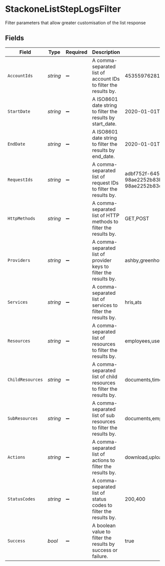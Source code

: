 # StackoneListStepLogsFilter

Filter parameters that allow greater customisation of the list response


## Fields

| Field                                                                     | Type                                                                      | Required                                                                  | Description                                                               | Example                                                                   |
| ------------------------------------------------------------------------- | ------------------------------------------------------------------------- | ------------------------------------------------------------------------- | ------------------------------------------------------------------------- | ------------------------------------------------------------------------- |
| `AccountIds`                                                              | *string*                                                                  | :heavy_minus_sign:                                                        | A comma-separated list of account IDs to filter the results by.           | 45355976281015164504,45355976281015164505                                 |
| `StartDate`                                                               | *string*                                                                  | :heavy_minus_sign:                                                        | A ISO8601 date string to filter the results by start_date.                | 2020-01-01T00:00:00.000Z                                                  |
| `EndDate`                                                                 | *string*                                                                  | :heavy_minus_sign:                                                        | A ISO8601 date string to filter the results by end_date.                  | 2020-01-01T00:00:00.000Z                                                  |
| `RequestIds`                                                              | *string*                                                                  | :heavy_minus_sign:                                                        | A comma-separated list of request IDs to filter the results by.           | adbf752f-6457-4ddd-89b3-98ae2252b83b,adbf752f-6457-4ddd-89b3-98ae2252b83c |
| `HttpMethods`                                                             | *string*                                                                  | :heavy_minus_sign:                                                        | A comma-separated list of HTTP methods to filter the results by.          | GET,POST                                                                  |
| `Providers`                                                               | *string*                                                                  | :heavy_minus_sign:                                                        | A comma-separated list of provider keys to filter the results by.         | ashby,greenhouse                                                          |
| `Services`                                                                | *string*                                                                  | :heavy_minus_sign:                                                        | A comma-separated list of services to filter the results by.              | hris,ats                                                                  |
| `Resources`                                                               | *string*                                                                  | :heavy_minus_sign:                                                        | A comma-separated list of resources to filter the results by.             | employees,users                                                           |
| `ChildResources`                                                          | *string*                                                                  | :heavy_minus_sign:                                                        | A comma-separated list of child resources to filter the results by.       | documents,time-off                                                        |
| `SubResources`                                                            | *string*                                                                  | :heavy_minus_sign:                                                        | A comma-separated list of sub resources to filter the results by.         | documents,employees                                                       |
| `Actions`                                                                 | *string*                                                                  | :heavy_minus_sign:                                                        | A comma-separated list of actions to filter the results by.               | download,upload                                                           |
| `StatusCodes`                                                             | *string*                                                                  | :heavy_minus_sign:                                                        | A comma-separated list of status codes to filter the results by.          | 200,400                                                                   |
| `Success`                                                                 | *bool*                                                                    | :heavy_minus_sign:                                                        | A boolean value to filter the results by success or failure.              | true                                                                      |
